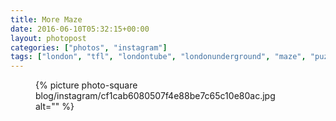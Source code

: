 ```yaml
---
title: More Maze
date: 2016-06-10T05:32:15+00:00
layout: photopost
categories: ["photos", "instagram"]
tags: ["london", "tfl", "londontube", "londonunderground", "maze", "puzzle"]
---
```


<figure class="photo photo--square">
  {% picture photo-square blog/instagram/cf1cab6080507f4e88be7c65c10e80ac.jpg alt="" %}
</figure>


